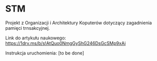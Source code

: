 # STM

Projekt z Organizacji i Architektury Koputerów dotyczący zagadnienia pamięci trnsakcyjnej. 

Link do artykułu naukowego:
https://1drv.ms/b/s!AtQuo0NmgGyShG246DsGcSMp9xAi

Instrukcja uruchomienia:
[to be done]
